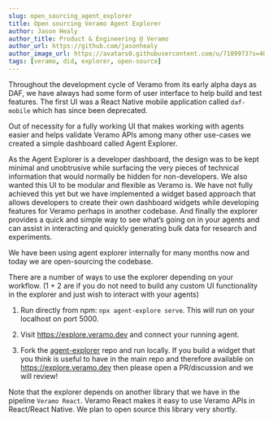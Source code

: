 ```yaml
---
slug: open_sourcing_agent_explorer
title: Open sourcing Veramo Agent Explorer
author: Jason Healy
author_title: Product & Engineering @ Veramo
author_url: https://github.com/jasonhealy
author_image_url: https://avatars0.githubusercontent.com/u/7109973?s=400&v=4
tags: [veramo, did, explorer, open-source]
---
```


Throughout the development cycle of Veramo from its early alpha days as DAF, we have always had some form of user interface to help build and test features. The first UI was a React Native mobile application called `daf-mobile` which has since been deprecated.

Out of necessity for a fully working UI that makes working with agents easier and helps validate Veramo APIs among many other use-cases we created a simple dashboard called Agent Explorer.

As the Agent Explorer is a developer dashboard, the design was to be kept minimal and unobtrusive while surfacing the very pieces of technical information that would normally be hidden for non-developers. We also wanted this UI to be modular and flexible as Veramo is. We have not fully achieved this yet but we have implemented a widget based approach that allows developers to create their own dashboard widgets while developing features for Veramo perhaps in another codebase. And finally the explorer provides a quick and simple way to see what’s going on in your agents and can assist in interacting and quickly generating bulk data for research and experiments.

We have been using agent explorer internally for many months now and today we are open-sourcing the codebase.

There are a number of ways to use the explorer depending on your workflow. (1 + 2 are if you do not need to build any custom UI functionality in the explorer and just wish to interact with your agents)

1. Run directly from npm: `npx agent-explore serve`. This will run on your localhost on port 5000.

2. Visit https://explore.veramo.dev and connect your running agent.

3. Fork the [agent-explorer](https://github.com/veramolabs/agent-explorer) repo and run locally. If you build a widget that you think is useful to have in the main repo and therefore available on https://explore.veramo.dev then please open a PR/discussion and we will review!

Note that the explorer depends on another library that we have in the pipeline `Veramo React`. Veramo React makes it easy to use Veramo APIs in React/React Native. We plan to open source this library very shortly.
